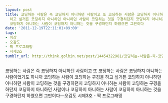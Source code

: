 ```yaml
---
layout: post
title: 코딩하는 사람은 즉 코딩하지 아니하던 사람이고 또 코딩하는 사람은 코딩하지 아니하는 사람이었기도 하니까 코딩하는 사람이 코딩하는 구경을
  하고 싶거든 코딩하지 아니하던 아니하던 사람이 코딩하는 것을 구경하던지 코딩하지 아니하는 사람이 코딩하는 구경을 하던지 코딩하지 아니하던 사람이나
  코딩하지 아니하는 사람이 코딩하지 아니하는 것을 구경하던지 하였으면 그만이다
date: '2011-12-19T22:11:01+09:00'
tags:
- 이상
- 오감도
- 짝 프로그래밍
- 시제3호
tumblr_url: http://think.golbin.net/post/14454322981/코딩하는-사람은-즉-코딩하지-아니하던-사람이고-또-코딩하는-사람은-코딩하지-아니하는
---
```

코딩하는 사람은 즉 코딩하지 아니하던 사람이고 또 코딩하는 사람은 코딩하지 아니하는 사람이었기도 하니까 코딩하는 사람이 코딩하는 구경을 하고 싶거든 코딩하지 아니하던 아니하던 사람이 코딩하는 것을 구경하던지 코딩하지 아니하는 사람이 코딩하는 구경을 하던지 코딩하지 아니하던 사람이나 코딩하지 아니하는 사람이 코딩하지 아니하는 것을 구경하던지 하였으면 그만이다—오감도 시제3호 - 짝 프로그래밍
